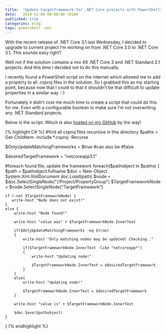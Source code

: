 ```yaml
---
title:  "Update targetframework for .NET Core projects with PowerShell"
date:   2019-12-06 00:00:00 +0100
published: true
categories: blog
tags: powershell .net
---
```

With the recent release of .NET Core 3.1 last Wednesday, I decided to upgrade to current project I’m working on from .NET Core 3.0 to .NET Core 3.1. This sounds easy right?

Well not if the solution contains a mix 48 .NET Core 3 and .NET Standard 2.1 projects. And this time I decided not to do this manually.

I recently found a PowerShell script on the internet which allowed me to add a property to all .csproj files in the solution. So I grabbed this as my starting point, because now that I could to that it shouldn’t be that difficult to update properties in a similar way :-)

Fortunately it didn’t cost me much time to create a script that could do this for me. Even with a configurable boolean to make sure I’m not overwriting any .NET Standard projects.

Below is the script. Which is also [hosted on my GitHub][1] by the way!

{% highlight C# %}
#find all csproj files recursive in this directory
$paths = Get-ChildItem -include *.csproj -Recurse

$OnlyUpdateMatchingFrameworks = $true #can also be #false

$desiredTargetFramework = "netcoreapp3.1"

#foreach found file, update the framework
foreach($pathobject in $paths)
{
    $path = $pathobject.fullname
    $doc = New-Object System.Xml.XmlDocument
    $doc.Load($path)
    $node = $doc.SelectSingleNode("//Project/PropertyGroup")
	$TargetFrameworkNode = $node.SelectSingleNode("TargetFramework")
	
	if (-not $TargetFrameworkNode) {
       write-host "Node does not exist!"
    }
    else {
        write-host "Node found!"

        write-host "value was" + $TargetFrameworkNode.InnerText

        if($OnlyUpdateMatchingFrameworks -eq $true)
        {
            write-host "Only matching nodes may be updated! Checking.."

            if($TargetFrameworkNode.InnerText -like "netcoreapp*")
            {
                write-host "Updating node!"

                $TargetFrameworkNode.InnerText = $desiredTargetFramework    
            }
        }
        else{
            write-host "Updating node!"

            $TargetFrameworkNode.InnerText = $desiredTargetFramework
        }        

        write-host "value is" + $TargetFrameworkNode.InnerText

        $doc.Save($pathobject)
    }    
}
{% endhighlight %}

[1]: https://github.com/roblohmann/Azure-CLI-Scripts/blob/master/Powershell/update-framework-netcore.ps1 "Script to update targetframework"